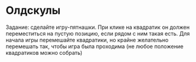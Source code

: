 # Олдскулы

Задание: сделайте игру-пятнашки. При клике на квадратик он должен переместиться на пустую позицию, если рядом с ним такая есть. Для начала игры перемешайте квадратики, но крайне желательно перемешать так, чтобы игра была проходима (не любое положение квадратиков можно собрать)

